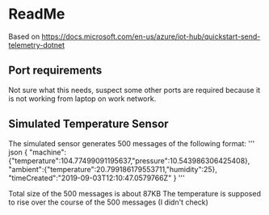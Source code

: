 # ReadMe

Based on
<https://docs.microsoft.com/en-us/azure/iot-hub/quickstart-send-telemetry-dotnet>

## Port requirements

Not sure what this needs, suspect some other ports are required because it is not working from laptop on work network.

## Simulated Temperature Sensor

The simulated sensor generates 500 messages of the following format:
''' json
{
    "machine":{"temperature":104.77499091195637,"pressure":10.543986306425408},
    "ambient":{"temperature":20.799186179553711,"humidity":25},
    "timeCreated":"2019-09-03T12:10:47.0579766Z"
}
'''

Total size of the 500 messages is about 87KB
The temperature is supposed to rise over the course of the 500 messages (I didn't check)
